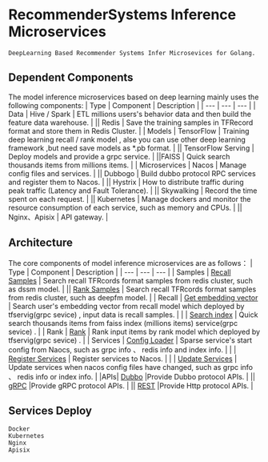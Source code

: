 # RecommenderSystems Inference Microservices
    DeepLearning Based Recommender Systems Infer Microsevices for Golang.

## Dependent Components    
The model inference microservices based on deep learning mainly uses the following components:
| Type | Component | Description |
| --- | --- | --- |
| Data | Hive / Spark | ETL millions users's behavior data and then build the feature data warehouse. |
|| Redis |  Save the training samples in TFRecord format and store them in Redis Cluster. |
| Models | TensorFlow | Training deep learning recall / rank model , alse you can use other deep learning framework ,but need save models as *.pb format. |
|| TensorFlow Serving | Deploy models and provide a grpc service. |
||FAISS | Quick search thousands items from millions items. |
| Microservices | Nacos | Manage config files and services. |
|| Dubbogo | Build dubbo protocol RPC services and register them to Nacos. |
|| Hystrix | How to distribute traffic during peak traffic (Latency and Fault Tolerance). |
|| Skywalking | Record the time spent on each request. |
|| Kubernetes  | Manage dockers and monitor the resource consumption of each service, such as memory and CPUs. |
||  Nginx、Apisix | API gateway. |



## Architecture
The core components of model inference microservices are as follows：
| Type | Component | Description |
| --- | --- | --- |
| Samples | [Recall Samples](https://github.com/beachdogs/RecommenderSystems-Inference-Microservices/blob/master/cores/dssm_samples.go) | Search recall TFRcords format samples from redis cluster, such as dssm model. |
|| [Rank Samples](https://github.com/beachdogs/RecommenderSystems-Inference-Microservices/blob/master/cores/deepfm_samples.go) |  Search recall TFRcords format samples from redis cluster, such as deepfm model. |
| Recall | [Get embedding vector](https://github.com/beachdogs/RecommenderSystems-Inference-Microservices/tree/master/cores/model) | Search user's embedding vector from recall model which deployed by tfservig(grpc sevice) , input data is recall samples. |
|  | [Search index](https://github.com/beachdogs/RecommenderSystems-Inference-Microservices/tree/master/cores/faiss) | Quick search thousands items from faiss index (millions items) service(grpc sevice) . |
| Rank | [Rank](https://github.com/beachdogs/RecommenderSystems-Inference-Microservices/blob/master/cores/rank_infer_deepfm.go)  | Rank input items by rank model  which deployed by tfservig(grpc sevice) . |
| Services | [Config Loader](https://github.com/beachdogs/RecommenderSystems-Inference-Microservices/tree/master/cores/service_config) | Sparse service's start config from Naocs, such as grpc info 、 redis info and index info. |
|  | [Register Services](https://github.com/beachdogs/RecommenderSystems-Inference-Microservices/blob/master/apis/dubbo/server/dubbo_server.go) | Register services to Nacos. |
|  | [Update Services](https://github.com/beachdogs/RecommenderSystems-Inference-Microservices/tree/master/cores/nacos_config) | Update services when nacos config files have changed, such as grpc info 、 redis info or index info. |
|APIs| [Dubbo](https://github.com/beachdogs/RecommenderSystems-Inference-Microservices/tree/master/apis/dubbo) |Provide Dubbo protocol APIs. |
|| [gRPC](https://github.com/beachdogs/RecommenderSystems-Inference-Microservices/tree/master/apis/grpc) |Provide gRPC protocol APIs. |
|| [REST](https://github.com/beachdogs/RecommenderSystems-Inference-Microservices/tree/master/apis/rest) |Provide Http protocol APIs. |



## Services Deploy
    Docker
    Kubernetes 
    Nginx
    Apisix
